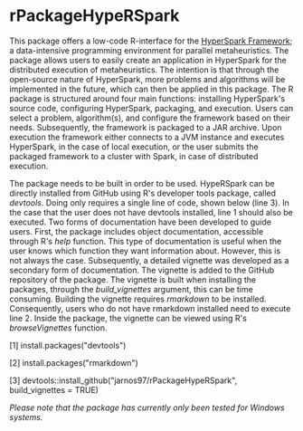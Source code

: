 # rPackageHypeRSpark

This package offers a low-code R-interface for the [HyperSpark Framework](https://github.com/jarnos97/HyperSpark); a data-intensive programming environment for parallel metaheuristics. 
The package allows users to easily create an application in HyperSpark for the distributed execution of metaheuristics. 
The intention is that through the open-source nature of HyperSpark, more problems and algorithms will be implemented in the future, which can then be applied in this package. 
The R package is structured around four main functions: installing HyperSpark's source code, configuring HyperSpark, packaging, and execution. 
Users can select a problem, algorithm(s), and configure the framework based on their needs. 
Subsequently, the framework is packaged to a JAR archive. 
Upon execution the framework either connects to a JVM instance and executes HyperSpark, in the case of local execution, or the user submits the packaged framework to a cluster with Spark, in case of distributed execution. 

The package needs to be built in order to be used. HypeRSpark can be directly installed from GitHub using R's developer tools package, called *devtools*.
Doing only requires a single line of code, shown below (line 3). In the case that the user does not have devtools installed, line 1 should also be executed.
Two forms of documentation have been developed to guide users. 
First, the package includes object documentation, accessible through R's *help* function. 
This type of documentation is useful when the user knows which function they want information about. 
However, this is not always the case. Subsequently, a detailed vignette was developed as a secondary form of documentation. 
The vignette is added to the GitHub repository of the package. 
The vignette is built when installing the packages, through the *build_vignettes* argument, this can be time consuming. 
Building the vignette requires *rmarkdown* to be installed. 
Consequently, users who do not have rmarkdown installed need to execute line 2. 
Inside the package, the vignette can be viewed using R's  *browseVignettes* function. 

[1] install.packages("devtools")

[2] install.packages("rmarkdown")

[3] devtools::install_github("jarnos97/rPackageHypeRSpark", build_vignettes = TRUE)

*Please note that the package has currently only been tested for Windows systems.*
